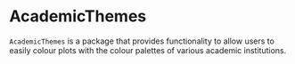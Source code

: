 AcademicThemes
================

`AcademicThemes` is a package that provides functionality to allow users
to easily colour plots with the colour palettes of various academic
institutions.
